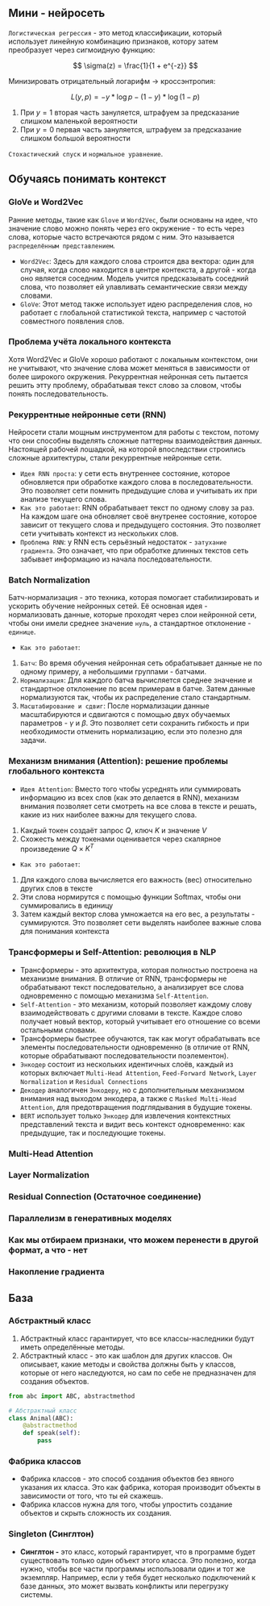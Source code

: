 ## Мини - нейросеть
`Логистическая регрессия` - это метод классификации, который использует линейную комбинацию признаков, котору затем преобразует через сигмоидную функцию:

$$
\sigma(z) = \frac{1}{1 + e^{-z}}
$$

Минизировать отрицательный логарифм -> кроссэнтропия:

$$
L(y, p) = - y * \log p - (1 - y) * \log (1 - p)
$$
1. При $y = 1$ вторая часть зануляется, штрафуем за предсказание слишком маленькой вероятности
2. При $y = 0$ первая часть зануляется, штрафуем за предсказание слишком большой вероятности

`Стохастический спуск` и `нормальное уравнение`.

## Обучаясь понимать контекст
### GloVe и Word2Vec
Ранние методы, такие как `Glove` и `Word2Vec`, были основаны на идее, что значение слово можно понять через его окружение - то есть через слова, которые часто встречаются рядом с ним. Это называется `распределённым представлением`.
* `Word2Vec`: Здесь для каждого слова строится два вектора: один для случая, когда слово находится в центре контекста, а другой - когда оно является соседним. Модель учится предсказывать соседний слова, что позволяет ей улавливать семантические связи между словами.
* `GloVe`: Этот метод также использует идею распределения слов, но работает с глобальной статистикой текста, например с частотой совместного появления слов.
### Проблема учёта локального контекста
Хотя Word2Vec и GloVe хорошо работают с локальным контекстом, они не учитывают, что значение слова может меняться в зависимости от более широкого окружения. Рекуррентная нейронная сеть пытается решить этту проблему, обрабатывая текст слово за словом, чтобы понять последовательность.
### Рекуррентные нейронные сети (RNN)
Нейросети стали мощным инструментом для работы с текстом, потому что они способны выделять сложные паттерны взаимодействия данных. Настоящей рабочей лошадкой, на которой впоследствии строились сложные архитектуры, стали рекуррентные нейронные сети. 
* `Идея RNN проста`: у сети есть внутреннее состояние, которое обновляется при обработке каждого слова в последовательности. Это позволяет сети помнить предыдущие слова и учитывать их при анализе текущего слова.
* `Как это работает`: RNN обрабатывает текст по одному слову за раз. На каждом шаге она обновляет своё внутренее состояние, которое зависит от текущего слова и предыдущего состояния. Это позволяет сети учитывать контекст из нескольких слов.
* `Проблема RNN`: у RNN есть серьёзный недостаток - `затухание градиента`. Это означает, что при обработке длинных текстов сеть забывает информацию из начала последовательности.
### Batch Normalization
Батч-нормализация - это техника, которая помогает стабилизировать и ускорить обучение нейронных сетей. Её основная идея - нормализовать данные, которые проходят через слои нейронной сети, чтобы они имели среднее значение `нуль`, а стандартное отклонение - `единице`.
* `Как это работает`:
1. `Батч`: Во время обучения нейронная сеть обрабатывает данные не по одному примеру, а небольшими группами - батчами.
2. `Нормализация`: Для каждого батча вычисляется среднее значение и стандартное отклонение по всем примерам в батче. Затем данные нормализуются так, чтобы их распределение стало стандартным.
3. `Масштабирование и сдвиг`: После нормализации данные масштабируются и сдвигаются с помощью двух обучаемых параметров - $\gamma$ и $\beta$. Это позволяет сети сохранить гибкость и при необходимости отменить нормализацию, если это полезно для задачи.
### Механизм внимания (Attention): решение проблемы глобального контекста
* `Идея Attention`: Вместо того чтобы усреднять или суммировать информацию из всех слов (как это делается в RNN), механизм внимания позволяет сети смотреть на все слова в тексте и решать, какие из них наиболее важны для текущего слова.
1. Какдый токен создаёт запрос $Q$, ключ $K$ и значение $V$
2. Схожесть между токенами оценивается через скалярное произведение $Q \times K^T$
* `Как это работает`:
1. Для каждого слова вычисляется его важность (вес) относительно других слов в тексте
2. Эти слова нормирутся с помощью функции Softmax, чтобы они суммировались в единицу
3. Затем каждый вектор слова умножается на его вес, а результаты - суммируются. Это позволяет сети выделять наиболее важные слова для понимания контекста
### Трансформеры и Self-Attention: революция в NLP
* Трансформеры - это архитектура, которая полностью построена на механизме внимания. В отличие от RNN, трансформеры не обрабатывают текст последовательно, а анализирует все слова одновременно с помощью механизма `Self-Attention`.
* `Self-Attention` - это механизм, который позволяет каждому слову взаимодействовать с другими словами в тексте. Каждое слово получает новый вектор, который учитывает его отношение со всеми остальными словами.
* Трансформеры быстрее обучаются, так как могут обрабатывать все элементы последовательности одновременно (в отличие от RNN, которые обрабатывают последовательности поэлементон).
* `Энкодер` состоит из нескольких идентичных слоёв, каждый из которых включает `Multi-Head Attention`, `Feed-Forward Network`, `Layer Normalization` и `Residual Connections`
* `Декодер` аналогичен `Энкодеру`, но с дополнительным механизмом внимания над выходом энкодера, а также с `Masked Multi-Head Attention`, для предотвращения подглядывания в будущие токены.
* `BERT` использует только `Энкодер` для извлечения контекстных представлений текста и видит весь контекст одновременно: как предыдущие, так и последующие токены.
### Multi-Head Attention
### Layer Normalization
### Residual Connection (Остаточное соединение)
### Параллелизм в генеративных моделях
### Как мы отбираем признаки, что можем перенести в другой формат, а что - нет


### Накопление градиента

## База
### Абстрактный класс
1. Абстрактный класс гарантирует, что все классы-наследники будут иметь определённые методы.
2. Абстрактный класс - это как шаблон для других классов. Он описывает, какие методы и свойства должны быть у классов, которые от него наследуются, но сам по себе не предназначен для создания объектов.
```python
from abc import ABC, abstractmethod

# Абстрактный класс
class Animal(ABC):
    @abstractmethod
    def speak(self):
        pass
```
### Фабрика классов
* Фабрика классов - это способ создания объектов без явного указания их класса. Это как фабрика, которая производит объекты в зависимости от того, что ты ей скажешь.
* Фабрика классов нужна для того, чтобы упростить создание объектов и скрыть сложность их создания.
### Singleton (Синглтон)
* **Синглтон -** это класс, который гарантирует, что в программе будет существовать только один объект этого класса. Это полезно, когда нужно, чтобы все части программы использовали один и тот же экземпляр. Например, если у тебя будет несколько подключений к базе данных, это может вызвать конфликты или перегрузку системы.





